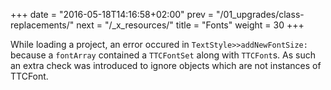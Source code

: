 +++
date = "2016-05-18T14:16:58+02:00"
prev = "/01_upgrades/class-replacements/"
next = "/_x_resources/"
title = "Fonts"
weight = 30
+++

While loading a project, an error occured in `TextStyle>>addNewFontSize:` because a `fontArray` contained a `TTCFontSet` along with `TTCFont`s. As such an extra check was introduced to ignore objects which are not instances of TTCFont.
